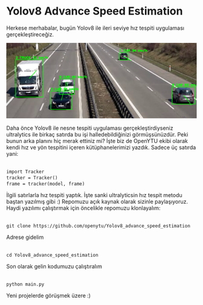 # Yolov8 Advance Speed Estimation
Herkese merhabalar, bugün Yolov8 ile ileri seviye hız tespiti uygulaması gerçekleştireceğiz. 

<img src="./resimler/resim_1.png" alt="Yolov8 ile Hız Tahmini" width="1280">

Daha önce Yolov8 ile nesne tespiti uygulaması gerçekleştirdiyseniz ultralytics ile birkaç satırda bu işi halledebildiğinizi görmüşsünüzdür. Peki bunun arka planını hiç merak ettiniz mi?
İşte biz de OpenYTU ekibi olarak kendi hız ve yön tespitini içeren kütüphanelerimizi yazdık. Sadece üç satırda yani:

```shell

import Tracker
tracker = Tracker()
frame = tracker(model, frame)

```

İlgili satırlarla hız tespiti yaptık. İşte sanki ultralyticsin hız tespit metodu baştan yazılmış gibi :)
Repomuzu açık kaynak olarak sizinle paylaşıyoruz. Haydi yazılımı çalıştırmak için öncelikle repomuzu klonlayalım:

```shell

git clone https://github.com/openytu/Yolov8_advance_speed_estimation

```

Adrese gidelim

```shell

cd Yolov8_advance_speed_estimation

```


Son olarak gelin kodumuzu çalıştıralım


```shell

python main.py
```

Yeni projelerde görüşmek üzere :)

